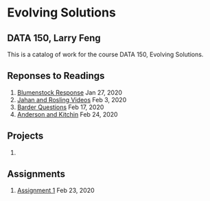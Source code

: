 # Evolving Solutions

## DATA 150, Larry Feng

This is a catalog of work for the course DATA 150, Evolving Solutions.

## Reponses to Readings

1. [Blumenstock Response](https://larryfeng01.github.io/workshop/blumenstock) Jan 27, 2020
2. [Jahan and Rosling Videos](https://larryfeng01.github.io/workshop/Jahan&Rosling) Feb 3, 2020
3. [Barder Questions](https://larryfeng01.github.io/workshop/Barder) Feb 17, 2020
4. [Anderson and Kitchin](https://larryfeng01.github.io/workshop/Anderson&Kitchin) Feb 24, 2020

## Projects

1. 

## Assignments

1. [Assignment 1](https://larryfeng01.github.io/workshop/Assignment1) Feb 23, 2020
